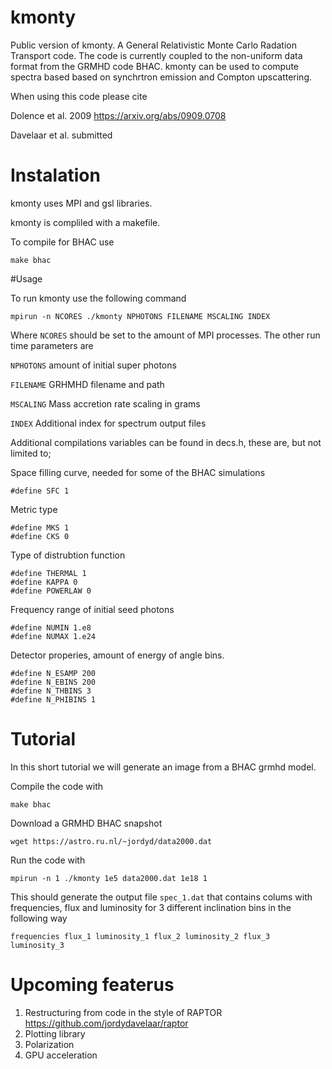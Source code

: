 # kmonty

Public version of kmonty. A General Relativistic Monte Carlo Radation Transport code. The code is currently coupled to the non-uniform data format from the GRMHD code BHAC. kmonty can be used to compute spectra based based on synchrtron emission and Compton upscattering.

When using this code please cite

Dolence et al. 2009 https://arxiv.org/abs/0909.0708

Davelaar et al. submitted 

# Instalation

kmonty uses MPI and gsl libraries.

kmonty is compliled with a makefile.

To compile for BHAC use 

```
make bhac
```

#Usage

To run kmonty use the following command

```
mpirun -n NCORES ./kmonty NPHOTONS FILENAME MSCALING INDEX
```

Where ``` NCORES ``` should be set to the amount of MPI processes. The other run time parameters are

``` NPHOTONS ``` amount of initial super photons

``` FILENAME ``` GRHMHD filename and path

``` MSCALING ``` Mass accretion rate scaling in grams

``` INDEX ``` Additional index for spectrum output files

Additional compilations variables can be found in decs.h, these are, but not limited to;

Space filling curve, needed for some of the BHAC simulations

```#define SFC 1```

Metric type

```
#define MKS 1
#define CKS 0
```

Type of distrubtion function

```
#define THERMAL 1
#define KAPPA 0
#define POWERLAW 0 
```

Frequency range of initial seed photons

```
#define NUMIN 1.e8
#define NUMAX 1.e24
```

Detector properies, amount of energy of angle bins.

```
#define N_ESAMP 200
#define N_EBINS 200
#define N_THBINS 3
#define N_PHIBINS 1
```


# Tutorial

In this short tutorial we will generate an image from a BHAC grmhd model.

Compile the code with 

```
make bhac
```

Download a GRMHD BHAC snapshot

``` wget https://astro.ru.nl/~jordyd/data2000.dat ```

Run the code with

```
mpirun -n 1 ./kmonty 1e5 data2000.dat 1e18 1
```

This should generate the output file ```spec_1.dat``` that contains colums with frequencies, flux and luminosity for 3 different inclination bins in the following way

``` frequencies flux_1 luminosity_1 flux_2 luminosity_2 flux_3 luminosity_3 ```

# Upcoming featerus

1. Restructuring from code in the style of RAPTOR https://github.com/jordydavelaar/raptor
2. Plotting library
3. Polarization
4. GPU acceleration
